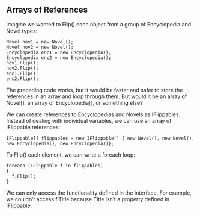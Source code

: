 ## Arrays of References

Imagine we wanted to Flip() each object from a group of Encyclopedia and Novel types:

```
Novel nov1 = new Novel();
Novel nov2 = new Novel();
Encyclopedia enc1 = new Encyclopedia();
Encyclopedia enc2 = new Encyclopedia();
nov1.Flip();
nov2.Flip();
enc1.Flip();
enc2.Flip();

```

The preceding code works, but it would be faster and safer to store the references in an array and loop through them. But would it be an array of Novel[], an array of Encyclopedia[], or something else?

We can create references to Encyclopedias and Novels as IFlippables. Instead of dealing with individual variables, we can use an array of IFlippable references:

```
IFlippable[] flippables = new IFlippable[] { new Novel(), new Novel(), new Encyclopedia(), new Encyclopedia()};

```

To Flip() each element, we can write a foreach loop:

```
foreach (IFlippable f in flippables)
{
  f.Flip();
}

```

We can only access the functionality defined in the interface. For example, we couldn’t access f.Title because Title isn’t a property defined in IFlippable.
